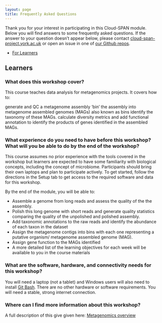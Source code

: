 ```yaml
---
layout: page
title: Frequently Asked Questions
---
```


Thank you for your interest in participating in this Cloud-SPAN module. Below you will find answers to some frequently asked questions. If the answer to your question doesn’t appear below, please contact [cloud-span-project.york.ac.uk](mailto:cloud-span-project.york.ac.uk) or open an issue in one of [our Github repos](https://github.com/Cloud-SPAN).

* [For Learners](#learners)

## <a id="learners"></a> Learners

### What does this workshop cover?

This course teaches data analysis for metagenomics projects. It covers how to:

generate and QC a metagenome assembly
‘bin’ the assembly into metagenome assembled genomes (MAGs) also known as bins
identify the taxonomy of these MAGs.
calculate diversity metrics and add functional annotation to identify the products of genes identified in the assembled MAGs.


### What experience do you need to have before this workshop? What will you be able to do by the end of the workshop?

This course assumes no prior experience with the tools covered in the workshop but learners are expected to have some familiarity with biological concepts, including the concept of microbiome. Participants should bring their own laptops and plan to participate actively. To get started, follow the directions in the Setup tab to get access to the required software and data for this workshop.

By the end of the module, you will be able to:

- Assemble a genome from long reads and assess the quality of the the assembly.
- Polish this long genome with short reads and generate quality statistics comparing the quality of the unpolished and polished assembly.
- Add taxonomic annotations to the raw reads and identify the abundance of each taxon in the dataset
- Assign the metagenome contigs into bins with each one representing a putative organism/ metagenome assembled genome (MAG).
- Assign gene function to the MAGs identified
- A more detailed list of the learning objectives for each week will be available to you in the course materials

### What are the software, hardware, and connectivity needs for this workshop?

You will need a laptop (not a tablet) and Windows users will also need to install [Git Bash](https://gitforwindows.org). There are no other hardware or software requirements. You will need a stable, strong internet connection.


### Where can I find more information about this workshop?
A full description of this give given here: [Metagenomics overview](https://cloud-span.github.io/metagenomics00-overview/)
